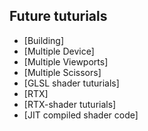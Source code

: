 ## Future tuturials
+ [Building]
+ [Multiple Device]
+ [Multiple Viewports]
+ [Multiple Scissors]
+ [GLSL shader tuturials]
+ [RTX]
+ [RTX-shader tuturials]
+ [JIT compiled shader code]